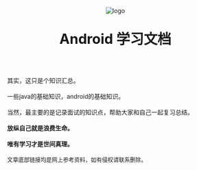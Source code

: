 <div style="text-align: center;" id="get_started" align=center>
<img src="https://img.upyun.zzming.cn/android/icon.svg" alt="logo"/>
<p style="font-size: xx-large"><b>Android 学习文档</b></p>
</div>
<br><br>
其实，这只是个知识汇总。<br><br>
一些java的基础知识，android的基础知识。<br><br>
当然，最主要的是记录面试的知识点，帮助大家和自己一起复习总结。<br><br>
<b>放纵自己就是浪费生命。</b><br><br>
<b>唯有学习才是世间真理。</b><br><br>
<span style="font-size: small">文章底部链接均是网上参考资料，如有侵权请联系删除。</span>